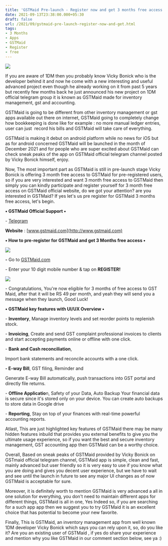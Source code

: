 ```yaml
---
title: 'GSTMaid Pre-launch - Register now and get 3 months free access!'
date: 2021-09-13T23:38:00.000+05:30
draft: false
url: /2021/09/gstmaid-pre-launch-register-now-and-get.html
tags: 
- 3 Months
- Apps
- GSTMaid
- Register
- free
---
```


 [![](https://lh3.googleusercontent.com/-EqDMbm9ENbk/YUDlF5HLD_I/AAAAAAAAGow/nify_8RJlZAjmiRlLc9XS4gH7bwocjIFgCLcBGAsYHQ/s1600/1631642900107822-0.png)](https://lh3.googleusercontent.com/-EqDMbm9ENbk/YUDlF5HLD_I/AAAAAAAAGow/nify_8RJlZAjmiRlLc9XS4gH7bwocjIFgCLcBGAsYHQ/s1600/1631642900107822-0.png) 

  

If you are aware of 1DM then you probably know Vicky Bonick who is the developer behind it and now he come with a new interesting and useful advanced project even though he already working on it from past 5 years but recently few months back he just announced his new project on 1DM official telegram group it is known as GSTMaid made for inventory management, gst and accounting.

  

GSTMaid is going to be different from other inventory management or gst apps available out there on internet, GSTMaid going to completely change how bookkeeping is done like for example : no more manual ledger entries, user can just  record his bills and GSTMaid will take care of everything.

  

GSTMaid is making it debut on android platform while no news for iOS but as for android concerned GSTMaid will be launched in the month of December 2021 and for people who are super excited about GSTMaid can check sneak peaks of the app on GSTMaid official telegram channel posted by Vicky Bonick himself, enjoy.

  

Now, The most important part as GSTMaid is still in pre-launch stage Vicky Bonick is offering 3 month free access to GSTMaid for pre-registered users, so if you are very interested and want 3 month free access to GSTMaid then simply you can kindly participate and register yourself for 3 month free access on GSTMaid official website, do we got your attention? are you interested in GSTMaid? If yes let's us pre register for GSTMaid 3 months free access, let's begin.

  

**• GSTMaid Official Support •**

\- [Telegram](https://t.me/gstmaid)

  

**Website** : [www.gstmaid.com](http://www.gstmaid.com)

**• How to pre-register for GSTMaid and get 3 Months free access •**

 **[![](https://lh3.googleusercontent.com/-MA5hezQPpuU/YUDlE1XCGEI/AAAAAAAAGos/F8MWzm8yXDowovRUCB3V4hijKbqbLmhSQCLcBGAsYHQ/s1600/1631642895504258-1.png)](https://lh3.googleusercontent.com/-MA5hezQPpuU/YUDlE1XCGEI/AAAAAAAAGos/F8MWzm8yXDowovRUCB3V4hijKbqbLmhSQCLcBGAsYHQ/s1600/1631642895504258-1.png)** 

**\-** Go to [GSTMaid.com](http://GSTMaid.com)

  

\- Enter your 10 digit mobile number & tap on **REGISTER!**

 [![](https://lh3.googleusercontent.com/-GyBT0d36vBs/YUDlDpP3n3I/AAAAAAAAGoo/4SvzSpwCK60hWO5jESin1BFnI4IEXYpJwCLcBGAsYHQ/s1600/1631642888291577-2.png)](https://lh3.googleusercontent.com/-GyBT0d36vBs/YUDlDpP3n3I/AAAAAAAAGoo/4SvzSpwCK60hWO5jESin1BFnI4IEXYpJwCLcBGAsYHQ/s1600/1631642888291577-2.png) 

  

\- Congratulations, You're now eligible for 3 months of free access to GST Maid, after that it will be RS 49 per month, and yeah they will send you a message when they launch, Good Luck!

**• GSTMaid key features with UI/UX Overview •**

\- **Inventory**, Manage inventory levels and set reorder points to replenish stock.  

  

\- **Invoicing**, Create and send GST complaint professional invoices to clients and start accepting payments online or offline with one click.

  

\- **Bank and Cash reconciliation**, 

Import bank statements and reconcile accounts with a one click.

  

**\- E-way Bill**, GST filing, Reminder and 

Generate E-way Bill automatically, push transactions into GST portal and directly file returns.

  

\- **Offline Applicatio**n, Safety of your Data, Auto Backup Your financial data is secure since it's stored only on your device. You can create auto backups to store data in Google drive

  

\- **Reporting**, Stay on top of your finances with real-time powerful accounting reports.  

  

Atlast, This are just highlighted key features of GSTMaid there may be many hidden features inbuild that provides you external benefits to give you the ultimate usage experience, so if you want the best and secure inventory management, GST accounting app then GSTMaid can be a worthy choice.

  

Overall, Based on sneak peaks of GSTMaid provided by Vicky Bonick on GSTmaid official telegram channel, GSTMaid app is simple, clean and fast, mainly advanced but user friendly so it is very easy to use if you know what you are doing and gives you decent user experience, but we have to wait and see until the launch in future to see any major UI changes as of now GSTMaid is acceptable for sure.

  

Moreover, it is definitely worth to mention GSTMaid is very advanced a all in one solution for everything, you don't need to maintain different apps for different things, GSTMaid is all in one, Yes Indeed so, if you are searching for a such app app then we suggest you to try GSTMaid it is an excellent choice that has potential to become your new favorite.

  

Finally, This is GSTMaid, an inventory management app from well known 1DM developer Vicky Bonick which says you can rely upon it, so, do you like it? Are you an existing user of GSTMaid , if yes do share your experience and mention why you like GSTMaid in our comment section below, see ya :)